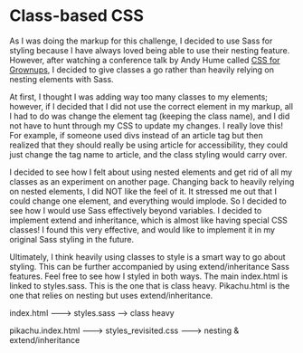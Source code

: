 # Class-based CSS
As I was doing the markup for this challenge, I decided to use Sass for styling because I have always loved being able to use their nesting feature. However, after watching a conference talk by Andy Hume called [CSS for Grownups](https://www.youtube.com/watch?v=ZpFdyfs03Ug), I decided to give classes a go rather than heavily relying on nesting elements with Sass.

At first, I thought I was adding way too many classes to my elements; however, if I decided that I did not use the correct element in my markup, all I had to do was change the element tag (keeping the class name), and I did not have to hunt through my CSS to update my changes. I really love this! For example, if someone used divs instead of an article tag but then realized that they should really be using article for accessibility, they could just change the tag name to article, and the class styling would carry over.

I decided to see how I felt about using nested elements and get rid of all my classes as an experiment on another page. Changing back to heavily relying on nested elements, I did NOT like the feel of it. It stressed me out that I could change one element, and everything would implode. So I decided to see how I would use Sass effectively beyond variables. I decided to implement extend and inheritance, which is almost like having special CSS classes! I found this very effective, and would like to implement it in my original Sass styling in the future.

Ultimately, I think heavily using classes to style is a smart way to go about styling. This can be further accompanied by using extend/inheritance Sass features. Feel free to see how I styled in both ways. The main index.html is linked to styles.sass. This is the one that is class heavy. Pikachu.html is the one that relies on nesting but uses extend/inheritance.

index.html ---> styles.sass --> class heavy

pikachu.index.html ---> styles_revisited.css ---> nesting & extend/inheritance
